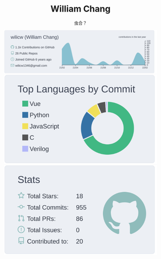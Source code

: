<h1 align="center">William Chang</h1>
<p align="center">虫合？</p>

<div align="center">
<p><a href="https://github.com/vn7n24fzkq/github-profile-summary-cards"><img src="https://raw.githubusercontent.com/wilicw/wilicw/master/profile-summary-card-output/nord_bright/0-profile-details.svg" alt=""></a>
<a href="https://github.com/vn7n24fzkq/github-profile-summary-cards"><img src="https://raw.githubusercontent.com/wilicw/wilicw/master/profile-summary-card-output/nord_bright/2-most-commit-language.svg" alt=""></a>
<a href="https://github.com/vn7n24fzkq/github-profile-summary-cards"><img src="https://raw.githubusercontent.com/wilicw/wilicw/master/profile-summary-card-output/nord_bright/3-stats.svg" alt=""></a></p>
</div>

